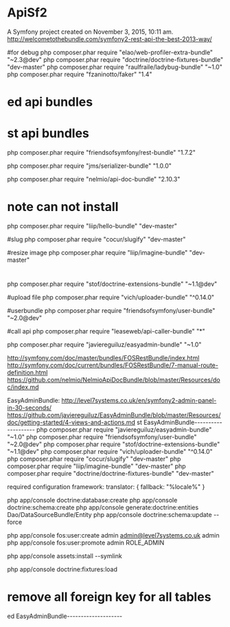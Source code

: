 ApiSf2
======

A Symfony project created on November 3, 2015, 10:11 am.
http://welcometothebundle.com/symfony2-rest-api-the-best-2013-way/

#for debug
php composer.phar require "elao/web-profiler-extra-bundle" "~2.3@dev"
php composer.phar require "doctrine/doctrine-fixtures-bundle" "dev-master"
php composer.phar require "raulfraile/ladybug-bundle" "~1.0"
php composer.phar require "fzaninotto/faker" "1.4"
# ed api bundles

# st api bundles
php composer.phar require "friendsofsymfony/rest-bundle" "1.7.2"

php composer.phar require "jms/serializer-bundle" "1.0.0"

php composer.phar require "nelmio/api-doc-bundle" "2.10.3"

# note can not install
php composer.phar require "liip/hello-bundle" "dev-master"

#slug
php composer.phar require "cocur/slugify" "dev-master"

#resize image
php composer.phar require "liip/imagine-bundle" "dev-master"

#
php composer.phar require "stof/doctrine-extensions-bundle" "~1.1@dev"

#upload file
php composer.phar require "vich/uploader-bundle" "^0.14.0"

#userbundle
php composer.phar require "friendsofsymfony/user-bundle" "~2.0@dev"

#call api
php composer.phar require "leaseweb/api-caller-bundle" "*"


php composer.phar require "javiereguiluz/easyadmin-bundle" "~1.0"


http://symfony.com/doc/master/bundles/FOSRestBundle/index.html
http://symfony.com/doc/current/bundles/FOSRestBundle/7-manual-route-definition.html
https://github.com/nelmio/NelmioApiDocBundle/blob/master/Resources/doc/index.md


EasyAdminBundle: http://level7systems.co.uk/en/symfony2-admin-panel-in-30-seconds/
https://github.com/javiereguiluz/EasyAdminBundle/blob/master/Resources/doc/getting-started/4-views-and-actions.md
st EasyAdminBundle--------------------
php composer.phar require "javiereguiluz/easyadmin-bundle" "~1.0"
php composer.phar require "friendsofsymfony/user-bundle" "~2.0@dev"
php composer.phar require "stof/doctrine-extensions-bundle" "~1.1@dev"
php composer.phar require "vich/uploader-bundle" "^0.14.0"
php composer.phar require "cocur/slugify" "dev-master"
php composer.phar require "liip/imagine-bundle" "dev-master"
php composer.phar require "doctrine/doctrine-fixtures-bundle" "dev-master"

required configuration
framework:
    translator: { fallback: "%locale%" }

php app/console doctrine:database:create
php app/console doctrine:schema:create
php app/console generate:doctrine:entities Dao/DataSourceBundle/Entity
php app/console doctrine:schema:update --force

php app/console fos:user:create admin admin@level7systems.co.uk admin
php app/console fos:user:promote admin ROLE_ADMIN

php app/console assets:install --symlink

php app/console doctrine:fixtures:load

# remove all foreign key for all tables
ed EasyAdminBundle--------------------
